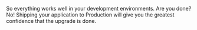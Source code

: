 So everything works well in your development environments. Are you done? No! Shipping your application to Production will give you the greatest confidence that the upgrade is done.
